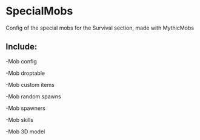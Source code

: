 # SpecialMobs
Config of the special mobs for the Survival section, made with MythicMobs

## Include:

-Mob config

-Mob droptable

-Mob custom items

-Mob random spawns

-Mob spawners

-Mob skills

-Mob 3D model
